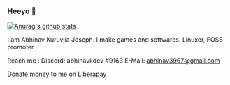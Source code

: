 ### Heeyo 👋

[![Anurag's github stats](https://github-readme-stats.vercel.app/api?username=IsotoxalDev&theme=radical&show_icons=true&include_all_commits=true&count_private=true)](https://github.com/anuraghazra/github-readme-stats)

I am Abhinav Kuruvila Joseph.
I make games and softwares.
Linuxer, FOSS promoter.

Reach me :
  Discord: abhinavkdev #9163
  E-Mail: abhinav3967@gmail.com

Donate money to me on [Liberapay](https://en.liberapay.com/abhinavkdev/)
